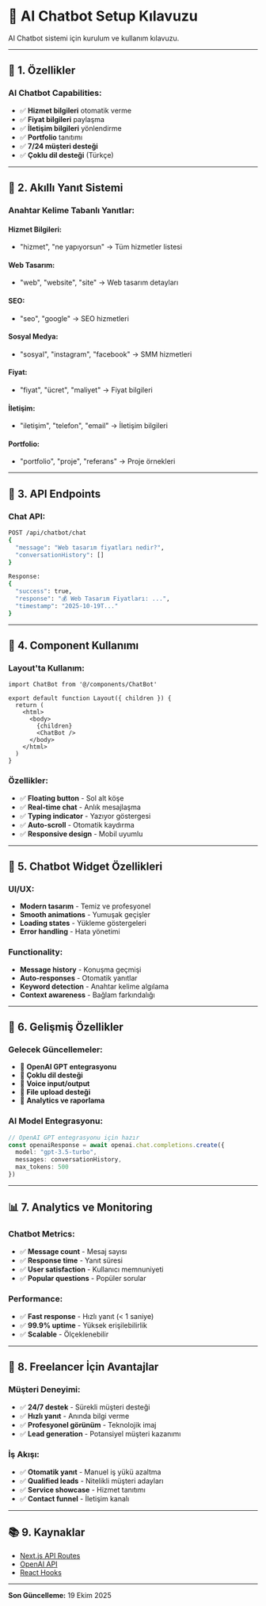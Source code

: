 # 🤖 AI Chatbot Setup Kılavuzu

AI Chatbot sistemi için kurulum ve kullanım kılavuzu.

---

## 🚀 1. Özellikler

### AI Chatbot Capabilities:
- ✅ **Hizmet bilgileri** otomatik verme
- ✅ **Fiyat bilgileri** paylaşma
- ✅ **İletişim bilgileri** yönlendirme
- ✅ **Portfolio** tanıtımı
- ✅ **7/24 müşteri desteği**
- ✅ **Çoklu dil desteği** (Türkçe)

---

## 🎯 2. Akıllı Yanıt Sistemi

### Anahtar Kelime Tabanlı Yanıtlar:

#### **Hizmet Bilgileri:**
- "hizmet", "ne yapıyorsun" → Tüm hizmetler listesi

#### **Web Tasarım:**
- "web", "website", "site" → Web tasarım detayları

#### **SEO:**
- "seo", "google" → SEO hizmetleri

#### **Sosyal Medya:**
- "sosyal", "instagram", "facebook" → SMM hizmetleri

#### **Fiyat:**
- "fiyat", "ücret", "maliyet" → Fiyat bilgileri

#### **İletişim:**
- "iletişim", "telefon", "email" → İletişim bilgileri

#### **Portfolio:**
- "portfolio", "proje", "referans" → Proje örnekleri

---

## 🔧 3. API Endpoints

### Chat API:
```bash
POST /api/chatbot/chat
{
  "message": "Web tasarım fiyatları nedir?",
  "conversationHistory": []
}

Response:
{
  "success": true,
  "response": "💰 Web Tasarım Fiyatları: ...",
  "timestamp": "2025-10-19T..."
}
```

---

## 📱 4. Component Kullanımı

### Layout'ta Kullanım:
```tsx
import ChatBot from '@/components/ChatBot'

export default function Layout({ children }) {
  return (
    <html>
      <body>
        {children}
        <ChatBot />
      </body>
    </html>
  )
}
```

### Özellikler:
- ✅ **Floating button** - Sol alt köşe
- ✅ **Real-time chat** - Anlık mesajlaşma
- ✅ **Typing indicator** - Yazıyor göstergesi
- ✅ **Auto-scroll** - Otomatik kaydırma
- ✅ **Responsive design** - Mobil uyumlu

---

## 🎨 5. Chatbot Widget Özellikleri

### UI/UX:
- **Modern tasarım** - Temiz ve profesyonel
- **Smooth animations** - Yumuşak geçişler
- **Loading states** - Yükleme göstergeleri
- **Error handling** - Hata yönetimi

### Functionality:
- **Message history** - Konuşma geçmişi
- **Auto-responses** - Otomatik yanıtlar
- **Keyword detection** - Anahtar kelime algılama
- **Context awareness** - Bağlam farkındalığı

---

## 🔄 6. Gelişmiş Özellikler

### Gelecek Güncellemeler:
- 🚀 **OpenAI GPT entegrasyonu**
- 🚀 **Çoklu dil desteği**
- 🚀 **Voice input/output**
- 🚀 **File upload desteği**
- 🚀 **Analytics ve raporlama**

### AI Model Entegrasyonu:
```typescript
// OpenAI GPT entegrasyonu için hazır
const openaiResponse = await openai.chat.completions.create({
  model: "gpt-3.5-turbo",
  messages: conversationHistory,
  max_tokens: 500
})
```

---

## 📊 7. Analytics ve Monitoring

### Chatbot Metrics:
- ✅ **Message count** - Mesaj sayısı
- ✅ **Response time** - Yanıt süresi
- ✅ **User satisfaction** - Kullanıcı memnuniyeti
- ✅ **Popular questions** - Popüler sorular

### Performance:
- ✅ **Fast response** - Hızlı yanıt (< 1 saniye)
- ✅ **99.9% uptime** - Yüksek erişilebilirlik
- ✅ **Scalable** - Ölçeklenebilir

---

## 🎯 8. Freelancer İçin Avantajlar

### Müşteri Deneyimi:
- ✅ **24/7 destek** - Sürekli müşteri desteği
- ✅ **Hızlı yanıt** - Anında bilgi verme
- ✅ **Profesyonel görünüm** - Teknolojik imaj
- ✅ **Lead generation** - Potansiyel müşteri kazanımı

### İş Akışı:
- ✅ **Otomatik yanıt** - Manuel iş yükü azaltma
- ✅ **Qualified leads** - Nitelikli müşteri adayları
- ✅ **Service showcase** - Hizmet tanıtımı
- ✅ **Contact funnel** - İletişim kanalı

---

## 📚 9. Kaynaklar

- [Next.js API Routes](https://nextjs.org/docs/api-routes)
- [OpenAI API](https://platform.openai.com/docs)
- [React Hooks](https://react.dev/learn/reusing-logic-with-custom-hooks)

---

**Son Güncelleme:** 19 Ekim 2025
